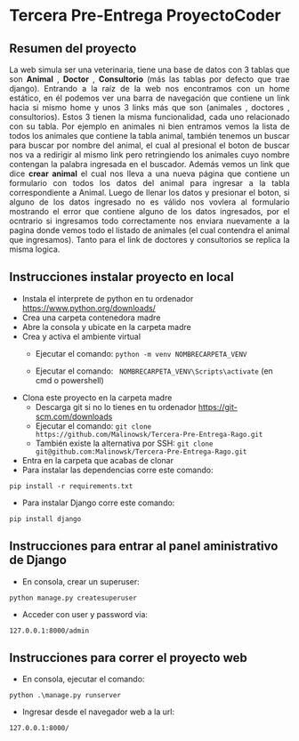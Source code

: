 # Tercera Pre-Entrega ProyectoCoder 

## Resumen del proyecto

<p style="text-align: justify;">La web simula ser una veterinaria, tiene una base de datos con 3 tablas que son <strong>Animal</strong> , <strong>Doctor</strong> , <strong>Consultorio</strong> (más las tablas por defecto que trae django). Entrando a la raíz de la web nos encontramos con un home estático, en él podemos ver una barra de navegación que contiene un link hacia si mismo home y unos 3 links más que son (animales , doctores , consultorios). Estos 3 tienen la misma funcionalidad, cada uno relacionado con su tabla. Por ejemplo en animales ni bien entramos vemos la lista de todos los animales que contiene la tabla animal, también tenemos un buscar para buscar por nombre del animal, el cual al presional el boton de buscar nos va a redirigir al mismo link pero retringiendo los animales cuyo nombre contengan la palabra ingresada en el buscador. Además vemos un link que dice <strong>crear animal</strong> el cual nos lleva a una nueva página que contiene un formulario con todos los datos del animal para ingresar a la tabla correspondiente a Animal. Luego de llenar los datos y presionar el boton, si alguno de los datos ingresado no es válido nos vovlera al formulario mostrando el error que contiene alguno de los datos ingresados, por el ocntrario si ingresamos todo correctamente nos enviara nuevamente a la pagina donde vemos todo el listado de animales (el cual contendra el animal que ingresamos). Tanto para el link de doctores y consultorios se replica la misma logica.</p>

## Instrucciones instalar proyecto en local
+ Instala el interprete de python en tu ordenador https://www.python.org/downloads/
+ Crea una carpeta contenedora madre
+ Abre la consola y ubicate en la carpeta madre
+ Crea y activa el ambiente virtual
    + Ejecutar el comando: ```
python -m venv NOMBRECARPETA_VENV ```

    + Ejecutar el comando: ```
NOMBRECARPETA_VENV\Scripts\activate```
 (en cmd o powershell)
+ Clona este proyecto en la carpeta madre
    + Descarga git si no lo tienes en tu ordenador https://git-scm.com/downloads
    + Ejecutar el comando: ```git clone https://github.com/Malinowsk/Tercera-Pre-Entrega-Rago.git```
    + También existe la alternativa por SSH: ```git clone git@github.com:Malinowsk/Tercera-Pre-Entrega-Rago.git```
+ Entra en la carpeta que acabas de clonar
+ Para instalar las dependencias corre este comando:

```
pip install -r requirements.txt
```
+ Para instalar Django corre este comando:

```
pip install django
```

## Instrucciones para entrar al panel aministrativo de Django
+ En consola, crear un superuser:
```
python manage.py createsuperuser
```
+ Acceder con user y password via:
```
127.0.0.1:8000/admin
```


## Instrucciones para correr el proyecto web
+ En consola, ejecutar el comando:
```
python .\manage.py runserver
```
+ Ingresar desde el navegador web a la url:
```
127.0.0.1:8000/
```
